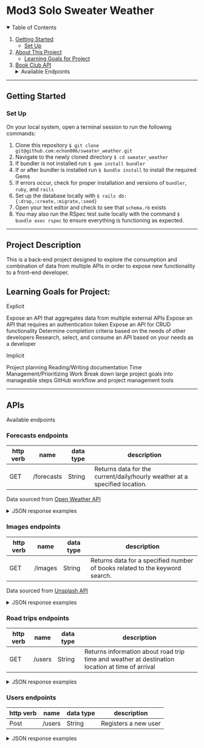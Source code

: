 # Mod3 Solo Sweater Weather 

<details open="open">
  <summary>Table of Contents</summary>
  <ol>
    <li>
      <a href="#getting-started">Getting Started</a>
      <ul>
        <li><a href="#set-up">Set Up</a></li>
    </ul>
    <li>
      <a href="#project-description">About This Project</a>
      <ul>
        <li><a href="#learning-goals-for-project">Learning Goals for Project</a></li>
      </ul>
    </li>
    <li>
      <a href="#apis">Book Club API</a>
      <details>
        <summary>Available Endpoints</summary>
        <ul>
          <li><a href="#forecasts-endpoints">Forecasts Endpoints</a></li>
          <li><a href="#images-endpoints">Images Endpoints</a></li>
          <li><a href="#road-trips-endpoints">Road Trips Endpoints</a></li>
          <li><a href="#users-endpoints">Users Endpoints</a></li>
        </ul>
      </details>
    </li>
  </ol>
</details>

----------

## Getting Started

### Set Up
On your local system, open a terminal session to run the following commands:
1. Clone this repository `$ git clone git@github.com:echon006/sweater_weather.git`
2. Navigate to the newly cloned directory `$ cd sweater_weather`
3. If bundler is not installed run `$ gem install bundler`
4. If or after bundler is installed run `$ bundle install` to install the required Gems
5. If errors occur, check for proper installation and versions of `bundler`, `ruby`, and `rails`
6. Set up the database locally with `$ rails db:{:drop,:create,:migrate,:seed}`
7. Open your text editor and check to see that `schema.rb` exists
8. You may also run the RSpec test suite locally with the command `$ bundle exec rspec` to ensure everything is functioning as expected.

----------

## Project Description

This is a back-end project designed to explore the consumption and combination of data from multiple APIs in order to expose new functionality to a front-end developer.

## Learning Goals for Project:

Explicit

Expose an API that aggregates data from multiple external APIs
Expose an API that requires an authentication token
Expose an API for CRUD functionality
Determine completion criteria based on the needs of other developers
Research, select, and consume an API based on your needs as a developer

Implicit

Project planning
Reading/Writing documentation
Time Management/Prioritizing Work
Break down large project goals into manageable steps
GitHub workflow and project management tools

----------

## APIs
Available endpoints

### Forecasts endpoints

| http verb | name | data type | description |
| --- | --- | --- | --- |
| GET | /forecasts | String | Returns data for the current/daily/hourly weather at a specified location. |

Data sourced from [Open Weather API](https://openweathermap.org/api)

<details>
    <summary> JSON response examples </summary>

Forecast:
```
  {
    "data": {
        "id": null,
        "type": "forecast",
        "attributes": {
            "current_weather": {
                "data": {
                    "datetime": "2022-03-08T12:17:49.000-07:00",
                    "sunrise": "2022-03-08T06:22:28.000-07:00",
                    "sunset": "2022-03-08T17:59:10.000-07:00",
                    "temp": 36.03,
                    "feels_like": 32.74,
                    "humidity": 29,
                    "uvi": 3.95,
                    "visibility": 10000,
                    "conditions": "clear sky",
                    "icon": "01d"
                }
            },
            "hourly_weather": {
                "data": [
                    {
                        "time": "12:00:00",
                        "temp": 36.03,
                        "conditions": "clear sky",
                        "icon": "01d"
                    },
                    {
                        "time": "13:00:00",
                        "temp": 35.6,
                        "conditions": "clear sky",
                        "icon": "01d"
                    },
                    {
                        "time": "14:00:00",
                        "temp": 35.58,
                        "conditions": "clear sky",
                        "icon": "01d"
                    },
                    {
                        "time": "15:00:00",
                        "temp": 35.69,
                        "conditions": "clear sky",
                        "icon": "01d"
                    },
                    {
                        "time": "16:00:00",
                        "temp": 35.55,
                        "conditions": "clear sky",
                        "icon": "01d"
                    },
                    {
                        "time": "17:00:00",
                        "temp": 34.07,
                        "conditions": "clear sky",
                        "icon": "01d"
                    },
                    {
                        "time": "18:00:00",
                        "temp": 31.26,
                        "conditions": "clear sky",
                        "icon": "01n"
                    },
                    {
                        "time": "19:00:00",
                        "temp": 30.36,
                        "conditions": "clear sky",
                        "icon": "01n"
                    }
                ]
            },
            "daily_weather": {
                "data": [
                    {
                        "date": "2022-03-08",
                        "sunrise": "2022-03-08T06:22:28.000-07:00",
                        "sunset": "2022-03-08T17:59:10.000-07:00",
                        "max_temp": 36.03,
                        "min_temp": 20.25,
                        "conditions": "clear sky",
                        "icon": "01d"
                    },
                    {
                        "date": "2022-03-09",
                        "sunrise": "2022-03-09T06:20:54.000-07:00",
                        "sunset": "2022-03-09T18:00:13.000-07:00",
                        "max_temp": 28.31,
                        "min_temp": 16.97,
                        "conditions": "light snow",
                        "icon": "13d"
                    },
                    {
                        "date": "2022-03-10",
                        "sunrise": "2022-03-10T06:19:20.000-07:00",
                        "sunset": "2022-03-10T18:01:16.000-07:00",
                        "max_temp": 24.75,
                        "min_temp": 14.38,
                        "conditions": "snow",
                        "icon": "13d"
                    },
                    {
                        "date": "2022-03-11",
                        "sunrise": "2022-03-11T06:17:45.000-07:00",
                        "sunset": "2022-03-11T18:02:18.000-07:00",
                        "max_temp": 33.84,
                        "min_temp": 14.29,
                        "conditions": "clear sky",
                        "icon": "01d"
                    },
                    {
                        "date": "2022-03-12",
                        "sunrise": "2022-03-12T06:16:09.000-07:00",
                        "sunset": "2022-03-12T18:03:20.000-07:00",
                        "max_temp": 53.56,
                        "min_temp": 27.77,
                        "conditions": "clear sky",
                        "icon": "01d"
                    }
                ]
            }
        }
    }
}

```
</details>

### Images endpoints

| http verb | name | data type | description |
| --- | --- | --- | --- | 
| GET | /images | String | Returns data for a specified number of books related to the keyword search. |

Data sourced from [Unsplash API](https://unsplash.com/documentation)

<details>
  <summary> JSON response examples </summary>

Image:
```
{
    "data": {
        "type": "image",
        "id": null,
        "attributes": {
            "image": {
                "image_id": "zSm5JPgNeuc",
                "description": "woman in white tank top sitting on brown wooden chair",
                "url": "https://images.unsplash.com/photo-1629163330223-c183571735a1?crop=entropy&cs=srgb&fm=jpg&ixid=MnwzMDc5Mjh8MHwxfHNlYXJjaHwxfHxkZW52ZXIlMkNjb3xlbnwwfHx8fDE2NDY3NjE1NTA&ixlib=rb-1.2.1&q=85"
            },
            "credit": {
                "original_website": "https://unsplash.com",
                "photographer": "Taylor Daugherty",
                "photographer_profile": "https://unsplash.com/@tayloradaugherty"
            }
        }
    }
}

```

</details>


### Road trips endpoints

| http verb | name | data type | description | 
| --- | --- | --- | --- | 
| GET | /users | String | Returns information about road trip time and weather at destination location at time of arrival |


<details>
  <summary> JSON response examples </summary>

Road Trip:
```
{
    "data": {
        "id": null,
        "type": "roadtrip",
        "attributes": {
            "start_city": "Denver,CO",
            "end_city": "Pueblo,CO",
            "travel_time": "01 hours, 45 minutes",
            "weather_at_eta": {
                "temperature": 38.53,
                "conditions": "clear sky"
            }
        }
    }
}
  
```

</details>


### Users endpoints

| http verb | name | data type | description |
| --- | --- | --- | --- |
| Post | /users | String | Registers a new user | 



<details>
  <summary> JSON response examples </summary>

Register User:
```
{
    "data": {
        "id": 2,
        "type": "users",
        "attributes": {
            "email": "whatever@example.com",
            "api_keys": {{api key generated on user registration}}
        }
    }
}
```
</details>

